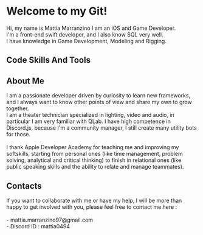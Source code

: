 <h1 align="left">Welcome to my Git!</h1>


<p align="left">Hi, my name is Mattia Marranzino I am an iOS and Game Developer.<br>
I'm a front-end swift developer, and I also know SQL very well. <br> I have knowledge in Game Development, Modeling and Rigging.


<h2 align="left">Code Skills And Tools </h2>





<h2 align="left">About Me </h2>
I am a passionate developer driven by curiosity to learn new frameworks, and I always want to know other points of view and share my own to grow together.<br> 
I am a theater technician specialized in lighting, video and audio, in particular I am very familiar with QLab.
I have high competence in Discord.js, because I'm a community manager, I still create many utility bots for those.
<br> 
<br>
I thank Apple Developer Academy for teaching me and improving my softskills, starting from personal ones (like time management, problem solving, analytical and critical thinking) to finish in relational ones (like public speaking skills and the ability to relate and manage teammates).

<h2 align="left">Contacts</h2>
If you want to collaborate with me or have my help, I will be more than happy to get involved with you, please feel free to contact me here : <br>
<br>
- mattia.marranzino97@gmail.com <br>
- Discord ID : mattia0494 

